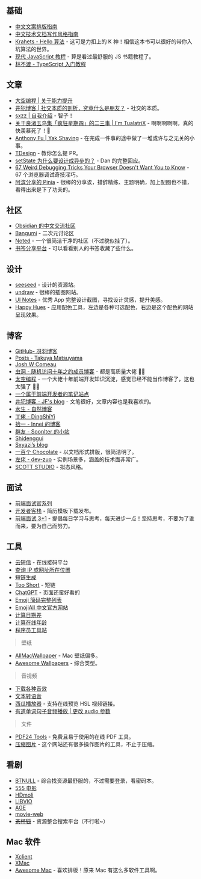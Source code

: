 ## 基础

- [中文文案排版指南](https://github.com/sparanoid/chinese-copywriting-guidelines)
- [中文技术文档写作风格指南](https://zh-style-guide.readthedocs.io/zh-cn/latest/)
- [Krahets - Hello 算法](https://www.hello-algo.com/) - 这可是力扣上的 K 神！相信这本书可以很好的带你入坑算法的世界。
- [现代 JavaScript 教程](https://zh.javascript.info/) - 算是看过最舒服的 JS 书籍教程了。
- [林不渡 - TypeScript 入门教程](https://juejin.cn/book/7288482920602271802)

## 文章

- [大空编程 | 关于能力提升](https://spacexcode.com/docs/source/ability)
- [井犯博客 | 社交本质的剖析，究竟什么是朋友？](https://nicejf.cn/13.html) - 社交的本质。
- [sxzz | 自我介绍](https://gist.github.com/sxzz/2ffb940cbc472e4e7a3ef9479a170e6f) - 智子！
- [关于良渚玉鸟集「疯狂星期四」的二三事 | I'm TualatriX](https://imtx.me/blog/birland-crazy-thursday/) - 啊啊啊啊啊，真的快羡慕死了！🥺
- [Anthony Fu | Yak Shaving](https://antfu.me/posts/about-yak-shaving-zh) - 在完成一件事的途中做了一堆或许与之无关的小事。
- [TDesign](https://tdesign.tencent.com/about/contributing) - 教你怎么提 PR。
- [setState 为什么要设计成异步的？](https://github.com/facebook/react/issues/11527#issuecomment-360199710) - Dan 的完整回应。
- [67 Weird Debugging Tricks Your Browser Doesn't Want You to Know](https://alan.norbauer.com/articles/browser-debugging-tricks) - 67 个浏览器调试奇技淫巧。
- [阿滨分享的 Pinia](https://tourmaline-lawyer-574.notion.site/Pinia-9c5d49fd3e08479b88bf3272321b3011) - 很棒的分享诶，措辞精练、主题明确，加上配图也不错，看得出来是下了功夫的。

## 社区

- [Obsidian 的中文交流社区](https://forum-zh.obsidian.md)
- [Bangumi](http://bangumi.tv/) - 二次元讨论区
- [Noted](https://n.td/) - 一个很简洁干净的社区（不过貌似挂了）。
- [书签分享平台](https://roam.mixcm.com) - 可以看看别人的书签收藏了些什么。

## 设计

- [seeseed](https://www.seeseed.com/) - 设计的资源站。
- [undraw](https://undraw.co/illustrations) - 很棒的插图网站。
- [UI Notes](https://uinotes.com) - 优秀 App 完整设计截图，寻找设计灵感，提升美感。
- [Happy Hues](https://www.happyhues.co/palettes/17) - 应用配色工具，左边是各种可选配色，右边是这个配色的网站呈现效果。

## 博客

- [GitHub- 冴羽博客](https://github.com/mqyqingfeng/Blog)
- [Posts - Takuya Matsuyama](https://www.craftz.dog/posts)
- [Josh W Comeau](https://www.joshwcomeau.com/)
- [虫洞 - 随机访问十年之约成员博客](https://www.foreverblog.cn/go.html) - 都是高质量大佬 🙏🏻
- [太空编程](https://spacexcode.com/) - 一个大佬十年前端开发知识沉淀，感觉已经不能当作博客了，这也太强了 🙏🏻
- [一个属于前端开发者的笔记站点](https://i-fanr.com/)
- [井犯博客 - JF's blog](https://nicejf.cn/) - 文笔很好，文章内容也是我喜欢的。
- [水生 - 自然博客](https://www.hsslive.cn/)
- [丁佬 - DingShiYi](https://a.dingshiyi.top/)
- [拾一 - Innei 的博客](https://innei.in/)
- [群友 - SoonIter 的小站](https://sooniter.site/)
- [Shidenggui](https://shidenggui.com/)
- [Sxyazi’s blog](https://sxyz.blog/)
- [一百个 Chocolate](https://chodocs.cn) - 以文档形式排版，很简洁明了。
- [左佬 - dev-zuo](http://f.zuo11.com/) - 实例场景多，涵盖的技术面非常广。
- [SCOTT STUDIO](https://blog.scott-studio.cn/) - 拟态风格。

## 面试

- [前端面试官系列](https://vue3js.cn/interview/)
- [开发者客栈](https://www.developers.pub/resume) - 简历模板下载发布。
- [前端面试 3+1](http://www.h-camel.com/index.html) - 提倡每日学习与思考，每天进步一点！坚持思考，不要为了谁而来，要为自己而努力。

## 工具

- [云短信](https://www.storytrain.info/) - 在线接码平台
- [查询 IP 或网址所在位置](https://youtils.cc/geoip)
- [短链生成](https://reurl.cc/main/cn)
- [Too Short](https://too.st/) - 短链
- [ChatGPT](https://chatgpt.htcube.top/) - 页面还蛮好看的
- [Emoji 简码完整列表](https://github.com/ikatyang/emoji-cheat-sheet/blob/master/README.md)
- [EmojiAll 中文官方网站](https://www.emojiall.com/zh-hans)
- [计算日期差](https://www.dute.org/date-diff?ref=search)
- [计算在线年龄](https://uutool.cn/birth/)
- [程序员工具站](https://jutool.dev/)

> 壁纸

- [AllMacWallpaper](https://www.allmacwallpaper.com) - Mac 壁纸偏多。
- [Awesome Wallpapers](https://wallhaven.cc) - 综合类型。

> 音视频

- [下载各种音效](https://taira-komori.jpn.org/daily01cn.html)
- [文本转语音](https://ttsmaker.com/zh-cn)
- [西瓜播放器](https://v2.h5player.bytedance.com/generate/) - 支持在线预览 HSL 视频链接。
- [有道单词句子音频播放 | 更改 audio 参数](https://dict.youdao.com/dictvoice?audio=name&type=1)

> 文件

- [PDF24 Tools](https://tools.pdf24.org/zh/) - 免费且易于使用的在线 PDF 工具。
- [压缩图片](https://imagestool.com/zh_CN/compress-images) - 这个网站还有很多操作图片的工具，不止于压缩。

## 看剧

- [BTNULL](https://www.btnull.org/) - 综合找资源最舒服的，不过需要登录，看密码本。
- [555 电影](https://zhenfanjixie.com/)
- [HDmoli](https://www.hdmoli.pro/)
- [LIBVIO](https://www.libvio.me/)
- [AGE](https://www.agedm.tv/)
- [movie-web](https://movie-web.app/)
- ~~[茶杯狐](https://cupfox.app/)~~ - 资源整合搜索平台（不行啦~）

## Mac 软件

- [Xclient](https://xclient.info/)
- [XMac](https://xmac.app/)
- [Awesome Mac](https://wangchujiang.com/awesome-mac/README-zh.html) - 喜欢排版！原来 Mac 有这么多软件工具啊。
